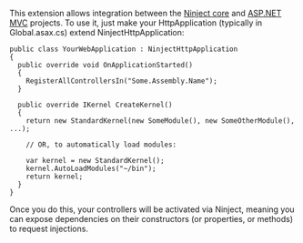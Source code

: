 This extension allows integration between the [Ninject core](http://github.com/enkari/ninject/)
and [ASP.NET MVC](http://www.asp.net/mvc/) projects. To use it, just make your HttpApplication
(typically in Global.asax.cs) extend NinjectHttpApplication:

    public class YourWebApplication : NinjectHttpApplication
    {
      public override void OnApplicationStarted()
      {
        RegisterAllControllersIn("Some.Assembly.Name");
      }
    
      public override IKernel CreateKernel()
      {
        return new StandardKernel(new SomeModule(), new SomeOtherModule(), ...);
        
        // OR, to automatically load modules:
        
        var kernel = new StandardKernel();
        kernel.AutoLoadModules("~/bin");
        return kernel;
      }
    }

Once you do this, your controllers will be activated via Ninject, meaning you can expose dependencies on
their constructors (or properties, or methods) to request injections.